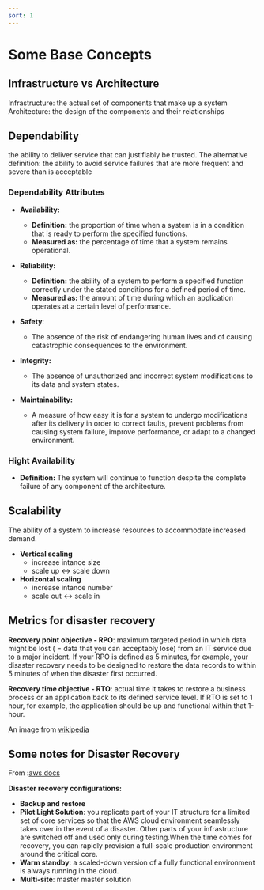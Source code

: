 ```yaml
---
sort: 1
---
```


# Some Base Concepts


## Infrastructure vs Architecture

Infrastructure: the actual set of components that make up a system
Architecture: the design of the components and their relationships


## Dependability
the ability to deliver service that can justifiably be trusted.
The alternative definition: the ability to avoid service failures that are more frequent and severe than is acceptable

### Dependability Attributes


- **Availability:**
    - **Definition:** the proportion of time when a system is in a condition that is ready to perform the specified functions.
    - **Measured as:** the percentage of time that a system remains operational.


- **Reliability:**
  - **Definition:** the ability of a system to perform a specified function correctly under the stated conditions for a defined period of time.
  - **Measured as:** the amount of time during which an application operates at a certain level of performance.

- **Safety**:
  - The absence of the risk of endangering human lives and of causing catastrophic consequences to the environment.

- **Integrity:**
  - The absence of unauthorized and incorrect system modifications to its data and system states.

- **Maintainability:**
  - A measure of how easy it is for a system to undergo modifications after its delivery in order to correct faults, prevent problems from causing system failure, improve performance, or adapt to a changed environment.


### Hight Availability
  - **Definition:** The system will continue to function despite the complete failure of any component of the architecture.


## Scalability
The ability of a system to increase resources to accommodate increased demand.

- **Vertical scaling**
  - increase intance size
  - scale up <-> scale down
- **Horizontal scaling**
  - increase intance number
  - scale out <-> scale in



## Metrics for disaster recovery

**Recovery point objective - RPO**: maximum targeted period in which data might be lost ( = data that you can acceptably lose) from an IT service due to a major incident.
If your RPO is defined as 5 minutes, for example, your disaster recovery needs to be designed to restore the data records to within 5 minutes of when the disaster first occurred.

**Recovery time objective - RTO**: actual time it takes to restore a business process or an application back to its defined service level.
If RTO is set to 1 hour, for example, the application should be up and functional within that 1-hour.


An image from [wikipedia](https://fr.wikipedia.org/wiki/Fichier:RTO_RPO.gif)


## Some notes for Disaster Recovery
From :[aws docs](https://aws.amazon.com/blogs/publicsector/rapidly-recover-mission-critical-systems-in-a-disaster/)

**Disaster recovery configurations:**
- **Backup and restore**
- **Pilot Light Solution**: you replicate part of your IT structure for a limited set of core services so that the AWS cloud environment seamlessly takes over in the event of a disaster. Other parts of your infrastructure are switched off and used only during testing.When the time comes for recovery, you can rapidly provision a full-scale production environment around the critical core.
- **Warm standby**: a scaled-down version of a fully functional environment is always running in the cloud.
- **Multi-site**: master master solution